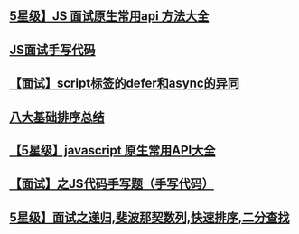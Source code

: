## [5星级】JS 面试原生常用api 方法大全 ](https://github.com/libin1991/libin_Blog/issues/476)
## [JS面试手写代码](https://juejin.im/post/5acd9a0e5188257cc20da322)
## [【面试】script标签的defer和async的异同](https://github.com/libin1991/libin_Blog/issues/510)
## [八大基础排序总结](https://github.com/libin1991/libin_Blog/issues/455)
## [【5星级】javascript 原生常用API大全](https://github.com/libin1991/libin_Blog/issues/412)
## [【面试】之JS代码手写题（手写代码）](https://github.com/libin1991/libin_Blog/issues/388)
## [5星级】面试之递归,斐波那契数列,快速排序,二分查找](https://github.com/libin1991/libin_Blog/issues/265)
